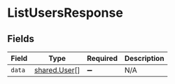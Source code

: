 # ListUsersResponse


## Fields

| Field                                        | Type                                         | Required                                     | Description                                  |
| -------------------------------------------- | -------------------------------------------- | -------------------------------------------- | -------------------------------------------- |
| `data`                                       | [shared.User](../../models/shared/user.md)[] | :heavy_minus_sign:                           | N/A                                          |